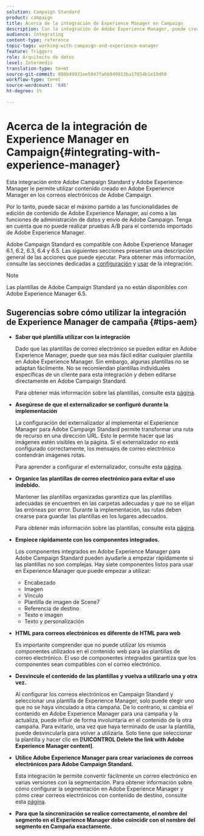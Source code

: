 ```yaml
---
solution: Campaign Standard
product: campaign
title: Acerca de la integración de Experience Manager en Campaign
description: Con la integración de Adobe Experience Manager, puede crear contenido directamente en AEM y utilizarlo posteriormente en Adobe Campaign.
audience: integrating
content-type: reference
topic-tags: working-with-campaign-and-experience-manager
feature: Triggers
role: Arquitecto de datos
level: Intermedio
translation-type: tm+mt
source-git-commit: 088b49931ee5047fa6b949813ba17654b1e10d60
workflow-type: tm+mt
source-wordcount: '646'
ht-degree: 1%

---
```



# Acerca de la integración de Experience Manager en Campaign{#integrating-with-experience-manager}

Esta integración entre Adobe Campaign Standard y Adobe Experience Manager le permite utilizar contenido creado en Adobe Experience Manager en los correos electrónicos de Adobe Campaign.

Por lo tanto, puede sacar el máximo partido a las funcionalidades de edición de contenido de Adobe Experience Manager, así como a las funciones de administración de datos y envío de Adobe Campaign. Tenga en cuenta que no puede realizar pruebas A/B para el contenido importado de Adobe Experience Manager.

Adobe Campaign Standard es compatible con Adobe Experience Manager 6.1, 6.2, 6.3, 6.4 y 6.5. Las siguientes secciones presentan una descripción general de las acciones que puede ejecutar. Para obtener más información, consulte las secciones dedicadas a [configuración](https://docs.adobe.com/content/help/en/experience-manager-65/administering/integration/campaignstandard.html) y [usar](https://docs.adobe.com/content/help/en/experience-manager-65/authoring/aem-adobe-campaign/campaign.html) de la integración.

>[!NOTE]
>
> Las plantillas de Adobe Campaign Standard ya no están disponibles con Adobe Experience Manager 6.5.

## Sugerencias sobre cómo utilizar la integración de Experience Manager de campaña {#tips-aem}

* **Saber qué plantilla utilizar con la integración**

   Dado que las plantillas de correo electrónico se pueden editar en Adobe Experience Manager, puede que sea más fácil editar cualquier plantilla en Adobe Experience Manager. Sin embargo, algunas plantillas no se adaptan fácilmente. No se recomiendan plantillas individuales específicas de un cliente para esta integración y deben editarse directamente en Adobe Campaign Standard.

   Para obtener más información sobre las plantillas, consulte esta [página](https://docs.adobe.com/content/help/en/experience-manager-65/developing/platform/templates/templates.html).

* **Asegúrese de que el externalizador se configuró durante la implementación**

   La configuración del externalizador al implementar el Experience Manager para Adobe Campaign Standard permite transformar una ruta de recurso en una dirección URL. Esto le permite hacer que las imágenes estén visibles en la página. Si el externalizador no está configurado correctamente, los mensajes de correo electrónico contendrán imágenes rotas.

   Para aprender a configurar el externalizador, consulte esta [página](https://docs.adobe.com/content/help/en/experience-manager-65/developing/platform/externalizer.html).

* **Organice las plantillas de correo electrónico para evitar el uso indebido.**

   Mantener las plantillas organizadas garantiza que las plantillas adecuadas se encuentren en las carpetas adecuadas y que no se elijan las erróneas por error. Durante la implementación, las rutas deben crearse para guardar las plantillas en los lugares adecuados.

   Para obtener más información sobre las plantillas, consulte esta [página](https://docs.adobe.com/content/help/en/experience-manager-65/developing/platform/templates/templates.html#template-availability).

* **Empiece rápidamente con los componentes integrados.**

   Los componentes integrados en Adobe Experience Manager para Adobe Campaign Standard pueden ayudarle a empezar rápidamente si las plantillas no son complejas.
Hay siete componentes listos para usar en Experience Manager que puede empezar a utilizar:

   * Encabezado
   * Imagen
   * Vínculo
   * Plantilla de imagen de Scene7
   * Referencia de destino
   * Texto e imagen
   * Texto y personalización

* **HTML para correos electrónicos es diferente de HTML para web**

   Es importante comprender que no puede utilizar los mismos componentes utilizados en el contenido web para las plantillas de correo electrónico. El uso de componentes integrados garantiza que los componentes sean compatibles con el correo electrónico.

* **Desvincule el contenido de las plantillas y vuelva a utilizarlo una y otra vez.**

   Al configurar los correos electrónicos en Campaign Standard y seleccionar una plantilla de Experience Manager, solo puede elegir uno que no se haya vinculado a otra campaña. De lo contrario, si cambia el contenido en Adobe Experience Manager para una campaña y la actualiza, puede influir de forma involuntaria en el contenido de la otra campaña.
Para evitarlo, una vez que haya terminado de usar la plantilla, puede desvincularla para volver a utilizarla. Solo tiene que seleccionar la plantilla y hacer clic en **[!UICONTROL Delete the link with Adobe Experience Manager content]**.

* **Utilice Adobe Experience Manager para crear variaciones de correos electrónicos para Adobe Campaign Standard.**

   Esta integración le permite convertir fácilmente un correo electrónico en varias versiones con la segmentación.
Para obtener información sobre cómo configurar la segmentación en Adobe Experience Manager y cómo crear correos electrónicos con contenido de destino, consulte esta [página](https://docs.adobe.com/help/en/experience-manager-65/authoring/aem-adobe-campaign/target-adobe-campaign.html#setting-up-segmentation-in-aem).

* **Para que la sincronización se realice correctamente, el nombre del segmento en el Experience Manager debe coincidir con el nombre del segmento en Campaña exactamente.**